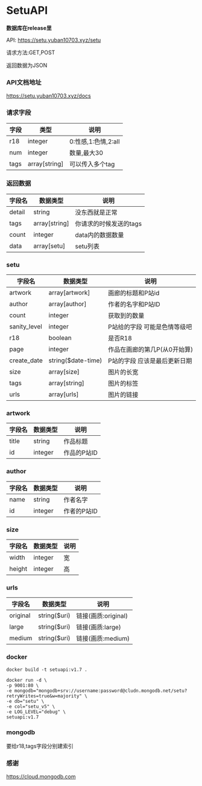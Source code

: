 # SetuAPI



**数据库在release里**

API: https://setu.yuban10703.xyz/setu

请求方法:GET,POST

返回数据为JSON

### API文档地址

https://setu.yuban10703.xyz/docs



### 请求字段

| 字段  | 类型          | 说明                       |
| ----- | ------------- | -------------------------- |
| r18 | integer       | 0:性感,1:色情,2:all |
| num   | integer       | 数量,最大30                |
| tags   | array[string] | 可以传入多个tag            |

### **返回数据**

| 字段名 | 数据类型 | 说明 |
| ------ | -------- | ---- |
| detail | string  | 没东西就是正常 |
| tags | array[string]  | 你请求的时候发送的tags |
| count | integer  | data内的数据数量 |
| data | array[setu] | setu列表 |

### **setu**

| 字段名 | 数据类型 | 说明 |
| ------ | -------- | ---- |
| artwork |  array[artwork] | 画廊的标题和P站id |
| author | array[author] | 作者的名字和P站ID |
| count | integer  | 获取到的数量 |
| sanity_level | integer | P站给的字段 可能是色情等级吧|
|  r18  |  boolean  |  是否R18 |
| page |  integer  |   作品在画廊的第几P(从0开始算)  |
|  create_date |  string($date-time)  | P站的字段 应该是最后更新日期 |
| size | array[size] | 图片的长宽 |
| tags | array[string]  | 图片的标签 |
| urls | array[urls] | 图片的链接 |

### **artwork**

| 字段名 | 数据类型 | 说明        |
| ------ | -------- | ----------- |
| title  | string   | 作品标题    |
| id     | integer  | 作品的P站ID |

### **author**

| 字段名 | 数据类型 | 说明        |
| ------ | -------- | ----------- |
| name   | string   | 作者名字    |
| id     | integer  | 作者的P站ID |

### **size**

| 字段名 | 数据类型 | 说明 |
| ------ | -------- | ---- |
| width  | integer  | 宽   |
| height | integer  | 高   |

### **urls**

| 字段名   | 数据类型     | 说明     |
| -------- | ------------ | -------- |
| original | string($uri) | 链接(画质:original) |
| large    | string($uri) | 链接(画质:large)   |
| medium   | string($uri) | 链接(画质:medium)  |


### docker

~~~
docker build -t setuapi:v1.7 .
~~~

~~~
docker run -d \
-p 9001:80 \
-e mongodb="mongodb+srv://username:password@cludn.mongodb.net/setu?retryWrites=true&w=majority" \
-e db="setu" \
-e col="setu_v5" \
-e LOG_LEVEL="debug" \
setuapi:v1.7
~~~

### mongodb

要给r18,tags字段分别建索引

### 感谢

https://cloud.mongodb.com

